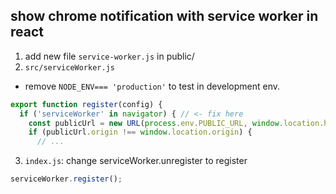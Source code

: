 ## show chrome notification with service worker in react

1. add new file `service-worker.js` in public/
2. `src/serviceWorker.js`

- remove `NODE_ENV=== 'production'` to test in development env.

```js
export function register(config) {
  if ('serviceWorker' in navigator) { // <- fix here
    const publicUrl = new URL(process.env.PUBLIC_URL, window.location.href);
    if (publicUrl.origin !== window.location.origin) {
      // ...
```

3. `index.js`: change serviceWorker.unregister to register

```js
serviceWorker.register();
```
